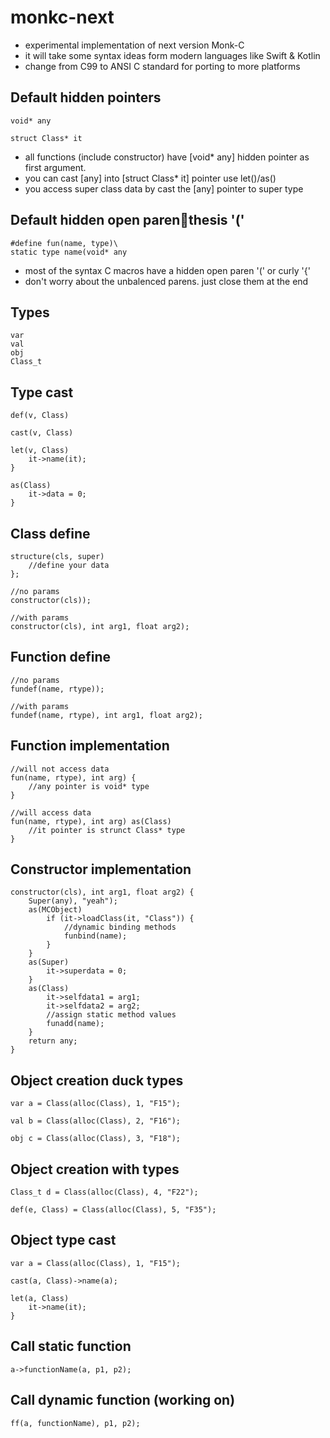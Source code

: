 # monkc-next

- experimental implementation of next version Monk-C
- it will take some syntax ideas form modern languages like Swift & Kotlin
- change from C99 to ANSI C standard for porting to more platforms

## Default hidden pointers

    void* any

    struct Class* it

- all functions (include constructor) have [void* any] hidden pointer as first argument.
- you can cast [any] into [struct Class* it] pointer use let()/as()
- you access super class data by cast the [any] pointer to super type

## Default hidden open parenthesis '(' 

    #define fun(name, type)\
    static type name(void* any

- most of the syntax C macros have a hidden open paren '(' or curly '{'
- don't worry about the unbalenced parens. just close them at the end

## Types

    var
    val
    obj
    Class_t

## Type cast

    def(v, Class)

    cast(v, Class)

    let(v, Class)
        it->name(it);
    }

    as(Class)
        it->data = 0;
    }

## Class define

    structure(cls, super)
        //define your data
    };

    //no params
    constructor(cls));

    //with params
    constructor(cls), int arg1, float arg2);

## Function define

    //no params
    fundef(name, rtype));

    //with params
    fundef(name, rtype), int arg1, float arg2);

## Function implementation

    //will not access data
    fun(name, rtype), int arg) {
        //any pointer is void* type
    }

    //will access data
    fun(name, rtype), int arg) as(Class)
        //it pointer is strunct Class* type
    }

## Constructor implementation

    constructor(cls), int arg1, float arg2) {
        Super(any), "yeah");
        as(MCObject)
            if (it->loadClass(it, "Class")) {
                //dynamic binding methods
                funbind(name);
            }
        }
        as(Super)
            it->superdata = 0;
        }
        as(Class)
            it->selfdata1 = arg1;
            it->selfdata2 = arg2;
            //assign static method values
            funadd(name);
        }
        return any;
    }

## Object creation duck types

    var a = Class(alloc(Class), 1, "F15");

    val b = Class(alloc(Class), 2, "F16");

    obj c = Class(alloc(Class), 3, "F18");

## Object creation with types

    Class_t d = Class(alloc(Class), 4, "F22");

    def(e, Class) = Class(alloc(Class), 5, "F35");

## Object type cast

    var a = Class(alloc(Class), 1, "F15");

    cast(a, Class)->name(a);

    let(a, Class)
        it->name(it);
    }

## Call static function

    a->functionName(a, p1, p2);

## Call dynamic function (working on)

    ff(a, functionName), p1, p2);

